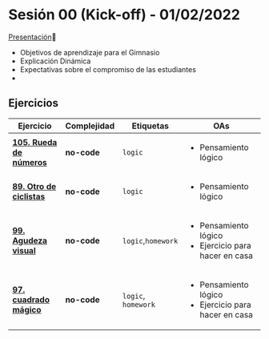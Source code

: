 # Sesión 00 (Kick-off) - 01/02/2022

[Presentación](https://docs.google.com/presentation/d/1ncCyOcIuMkMz_dMPaUSWmyiplbtXvHIBa0ZDuITqh7k/edit?usp=sharing)🔗

- Objetivos de aprendizaje para el Gimnasio
- Explicación Dinámica
- Expectativas sobre el compromiso de las estudiantes
- 

## Ejercicios

| Ejercicio                                                        | Complejidad                    | Etiquetas                    | OAs                                                                               |
| ---------------------------------------------------------------- | ------------------------------ | ---------------------------- | --------------------------------------------------------------------------------- |
| [**105. Rueda de números**](https://www.cgtentubanco.org/bbva/2/rompecocos/rompecocos.htm)                                                  |  **no-code**        | `logic`           | <ul><li> Pensamiento lógico </li></ul>                                       |
| [**89. Otro de ciclistas**](https://www.cgtentubanco.org/bbva/2/rompecocos/rompecocos_histo.htm)                                                  |  **no-code**        | `logic`           | <ul><li> Pensamiento lógico </li></ul>                                       |
| [**99. Agudeza visual**](https://www.cgtentubanco.org/bbva/2/rompecocos/rompecocos_histo.htm)       | **no-code**        | `logic`,`homework`           | <ul><li> Pensamiento lógico </li><li> Ejercicio para hacer en casa </li></ul>                                       |
| [**97. cuadrado mágico**](https://www.cgtentubanco.org/bbva/2/rompecocos/rompecocos_histo.htm) | **no-code** | `logic`, `homework` | <ul><li> Pensamiento lógico</li><li> Ejercicio para hacer en casa </li></ul> |